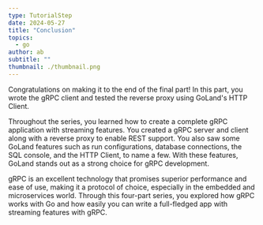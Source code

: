 ```yaml
---
type: TutorialStep
date: 2024-05-27
title: "Conclusion"
topics:
  - go
author: ab
subtitle: ""
thumbnail: ./thumbnail.png
---
```


Congratulations on making it to the end of the final part! In this part, you wrote the gRPC client and tested the reverse proxy using GoLand's HTTP Client.

Throughout the series, you learned how to create a complete gRPC application with streaming features. You created a gRPC server and client along with a reverse proxy to enable REST support. You also saw some GoLand features such as run configurations, database connections, the SQL console, and the HTTP Client, to name a few. With these features, GoLand stands out as a strong choice for gRPC development.

gRPC is an excellent technology that promises superior performance and ease of use, making it a protocol of choice, especially in the embedded and microservices world. Through this four-part series, you explored how gRPC works with Go and how easily you can write a full-fledged app with streaming features with gRPC.
